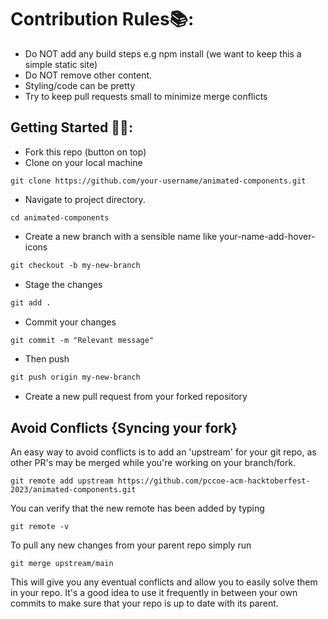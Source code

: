 # Contribution Rules📚:

- Do NOT add any build steps e.g npm install (we want to keep this a simple static site)
- Do NOT remove other content.
- Styling/code can be pretty
- Try to keep pull requests small to minimize merge conflicts

## Getting Started 🤩🤗:

- Fork this repo (button on top)
- Clone on your local machine

```terminal
git clone https://github.com/your-username/animated-components.git
```

- Navigate to project directory.

```terminal
cd animated-components
```

- Create a new branch with a sensible name like your-name-add-hover-icons

```markdown
git checkout -b my-new-branch
```

- Stage the changes

```markdown
git add .
```

- Commit your changes

```markdown
git commit -m "Relevant message"
```

- Then push

```markdown
git push origin my-new-branch
```

- Create a new pull request from your forked repository

## Avoid Conflicts {Syncing your fork}

An easy way to avoid conflicts is to add an 'upstream' for your git repo, as other PR's may be merged while you're working on your branch/fork.

```terminal
git remote add upstream https://github.com/pccoe-acm-hacktoberfest-2023/animated-components.git
```

You can verify that the new remote has been added by typing

```terminal
git remote -v
```

To pull any new changes from your parent repo simply run

```terminal
git merge upstream/main
```

This will give you any eventual conflicts and allow you to easily solve them in your repo. It's a good idea to use it frequently in between your own commits to make sure that your repo is up to date with its parent.
